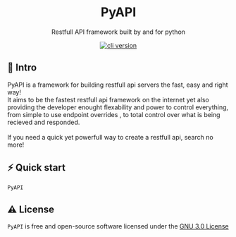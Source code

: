 <h1 align="center">
  PyAPI
</h1>
<p align="center">Restfull API framework built by and for python</p>

<p align="center">
  <a href="https://github.com/create-go-app/cli/releases" target="_blank">
    <img src="https://img.shields.io/badge/version-v0.0.1-blue?style=for-the-badge&logo=none" alt="cli version" />
  </a>
</p>

## 📄 Intro
<p>
  PyAPI is a framework for building restfull api servers the fast, easy and right way! <br/>
  It aims to be the fastest restfull api framework on the internet yet also providing the developer enought flexability and power to control everything, <br/>
  from simple to use endpoint overrides , to total control over what is being recieved and responded. <br/><br/>
  If you need a quick yet powerfull way to create a restfull api, search no more!
</p>

## ⚡️ Quick start

```python
PyAPI
```


## ⚠️ License

`PyAPI` is free and open-source software licensed under the [GNU 3.0 License](https://github.com/levkany/PyAPI/blob/master/LICENSE)
